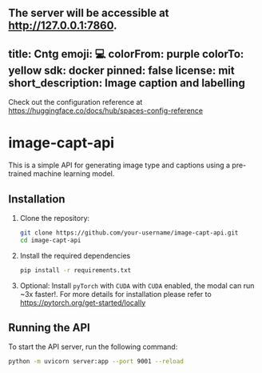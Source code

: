 The server will be accessible at http://127.0.0.1:7860.
---
title: Cntg
emoji: 💻
colorFrom: purple
colorTo: yellow
sdk: docker
pinned: false
license: mit
short_description: Image caption and labelling
---

Check out the configuration reference at https://huggingface.co/docs/hub/spaces-config-reference


# image-capt-api

This is a simple API for generating image type and captions using a pre-trained machine learning model.

## Installation

1. Clone the repository:
   ```bash
   git clone https://github.com/your-username/image-capt-api.git
   cd image-capt-api
   ```
2. Install the required dependencies
   ```bash
   pip install -r requirements.txt
   ```
3. Optional: Install `pyTorch` with `CUDA`
   with `CUDA` enabled, the modal can run ~3x faster!. For more details for installation please refer to https://pytorch.org/get-started/locally

## Running the API
To start the API server, run the following command:
```bash
python -m uvicorn server:app --port 9001 --reload
```
